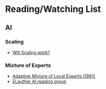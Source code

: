 # Reading/Watching List

## AI

### Scaling
- [Will Scaling work?](https://www.dwarkeshpatel.com/p/will-scaling-work)

### Mixture of Experts
- [Adaptive Mixture of Local Experts (1991)](https://www.cs.toronto.edu/~hinton/absps/jjnh91.pdf)
- [ELeuther AI reading group](https://www.youtube.com/watch?v=Y2KFB_Cr4zA)
